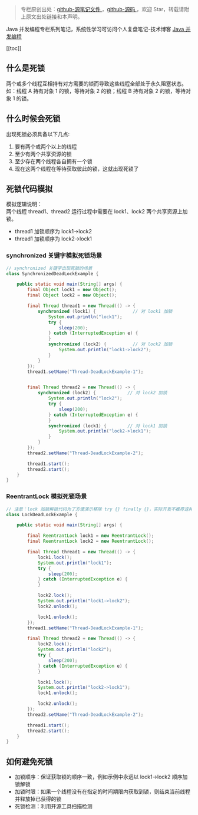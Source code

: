 > 专栏原创出处：[github-源笔记文件 ](https://github.com/GourdErwa/review-notes/tree/master/language/java-concurrency) ，[github-源码 ](https://github.com/GourdErwa/java-advanced/tree/master/java-concurrency)，欢迎 Star，转载请附上原文出处链接和本声明。

Java 并发编程专栏系列笔记，系统性学习可访问个人复盘笔记-技术博客 [Java 并发编程](https://review-notes.top/language/java-concurrency/)

[[toc]] 
## 什么是死锁
两个或多个线程互相持有对方需要的锁而导致这些线程全部处于永久阻塞状态。     
如：线程 A 持有对象 1 的锁，等待对象 2 的锁；线程 B 持有对象 2 的锁，等待对象 1 的锁。

## 什么时候会死锁
出现死锁必须具备以下几点:
1. 要有两个或两个以上的线程
2. 至少有两个共享资源的锁
3. 至少存在两个线程各自拥有一个锁
4. 现在这两个线程在等待获取彼此的锁，这就出现死锁了

## 死锁代码模拟
模拟逻辑说明：     
两个线程 thread1、thread2 运行过程中需要在 lock1、lock2 两个共享资源上加锁。   
- thread1 加锁顺序为 lock1->lock2
- thread1 加锁顺序为 lock2->lock1

### synchronized 关键字模拟死锁场景
```java
// synchronized 关键字出现死锁的场景
class SynchronizedDeadLockExample {

    public static void main(String[] args) {
        final Object lock1 = new Object();
        final Object lock2 = new Object();

        final Thread thread1 = new Thread(() -> {
            synchronized (lock1) {              // 对 lock1 加锁
                System.out.println("lock1");
                try {
                    sleep(200);
                } catch (InterruptedException e) {
                }
                synchronized (lock2) {          // 对 lock2 加锁
                    System.out.println("lock1->lock2");
                }
            }
        });
        thread1.setName("Thread-DeadLockExample-1");


        final Thread thread2 = new Thread(() -> {
            synchronized (lock2) {            // 对 lock2 加锁
                System.out.println("lock2");
                try {
                    sleep(200);
                } catch (InterruptedException e) {
                }
                synchronized (lock1) {        // 对 lock1 加锁
                    System.out.println("lock2->lock1");
                }
            }
        });
        thread2.setName("Thread-DeadLockExample-2");

        thread1.start();
        thread2.start();
    }
}
```

### ReentrantLock 模拟死锁场景
```java
// 注意：lock 加锁解锁代码为了方便演示移除 try {} finally {}，实际开发不推荐这种写法
class LockDeadLockExample {

    public static void main(String[] args) {

        final ReentrantLock lock1 = new ReentrantLock();
        final ReentrantLock lock2 = new ReentrantLock();

        final Thread thread1 = new Thread(() -> {
            lock1.lock();
            System.out.println("lock1");
            try {
                sleep(200);
            } catch (InterruptedException e) {
            }

            lock2.lock();
            System.out.println("lock1->lock2");
            lock2.unlock();

            lock1.unlock();
        });
        thread1.setName("Thread-DeadLockExample-1");

        final Thread thread2 = new Thread(() -> {
            lock2.lock();
            System.out.println("lock2");
            try {
                sleep(200);
            } catch (InterruptedException e) {
            }

            lock1.lock();
            System.out.println("lock2->lock1");
            lock1.unlock();

            lock2.unlock();
        });
        thread2.setName("Thread-DeadLockExample-2");

        thread1.start();
        thread2.start();
    }
}
```
## 如何避免死锁
- 加锁顺序：保证获取锁的顺序一致，例如示例中永远以 lock1->lock2 顺序加锁解锁
- 加锁时限：如果一个线程没有在指定的时间期限内获取到锁，则结束当前线程并释放掉已获得的锁
- 死锁检测：利用开源工具扫描检测
